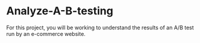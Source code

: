 # Analyze-A-B-testing
For this project, you will be working to understand the results of an A/B test run by an e-commerce website.
